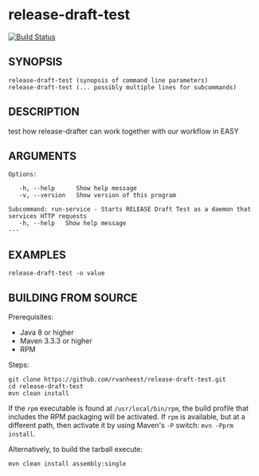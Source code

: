 release-draft-test
===========
[![Build Status](https://travis-ci.org/DANS-KNAW/release-draft-test.png?branch=master)](https://travis-ci.org/DANS-KNAW/release-draft-test)


SYNOPSIS
--------

    release-draft-test (synopsis of command line parameters)
    release-draft-test (... possibly multiple lines for subcommands)


DESCRIPTION
-----------

test how release-drafter can work together with our workflow in EASY


ARGUMENTS
---------

    Options:

       -h, --help      Show help message
       -v, --version   Show version of this program

    Subcommand: run-service - Starts RELEASE Draft Test as a daemon that services HTTP requests
       -h, --help   Show help message
    ---

EXAMPLES
--------

    release-draft-test -o value

BUILDING FROM SOURCE
--------------------
Prerequisites:

* Java 8 or higher
* Maven 3.3.3 or higher
* RPM

Steps:
    
    git clone https://github.com/rvanheest/release-draft-test.git
    cd release-draft-test 
    mvn clean install

If the `rpm` executable is found at `/usr/local/bin/rpm`, the build profile that includes the RPM 
packaging will be activated. If `rpm` is available, but at a different path, then activate it by using
Maven's `-P` switch: `mvn -Pprm install`.

Alternatively, to build the tarball execute:

    mvn clean install assembly:single
